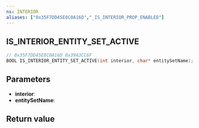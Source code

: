 ```yaml
---
ns: INTERIOR
aliases: ["0x35F7DD45E8C0A16D","_IS_INTERIOR_PROP_ENABLED"]
---
```

## IS_INTERIOR_ENTITY_SET_ACTIVE

```c
// 0x35F7DD45E8C0A16D 0x39A3CC6F
BOOL IS_INTERIOR_ENTITY_SET_ACTIVE(int interior, char* entitySetName);
```


## Parameters
* **interior**: 
* **entitySetName**: 

## Return value

